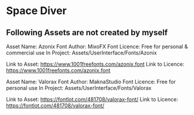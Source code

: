 # Space Diver

## Following Assets are not created by myself

Asset Name:     Azonix Font
Author:         MixoFX
Font Licence:   Free for personal & commercial use
In Project:     Assets/UserInterface/Fonts/Azonix

Link to Asset:          https://www.1001freefonts.com/azonix.font
Link to Licence:    	https://www.1001freefonts.com/azonix.font




Asset Name:     Valorax Font
Author:         MaknaStudio
Font Licence:   Free for personal use
In Project:     Assets/UserInterface/Fonts/Valorax

Link to Asset:          https://fontlot.com/481708/valorax-font/
Link to Licence:    	https://fontlot.com/481708/valorax-font/
